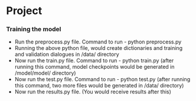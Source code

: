 # Project

### Training the model
* Run the preprocess.py file. Command to run - python preprocess.py
* Running the above python file, would create dictionaries and training and validation dialogues in /data/ directory
* Now run the train.py file. Command to run - python train.py (after running this command, model checkpoints would be generated in /model/model/ directory)
* Now run the test.py file. Command to run - python test.py (after running this command, two more files would be generated in /data/ directory)
* Now run the results.py file. (You would receive results after this)
